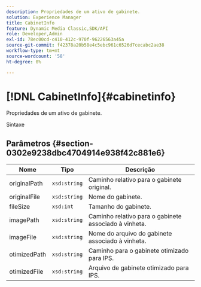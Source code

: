```yaml
---
description: Propriedades de um ativo de gabinete.
solution: Experience Manager
title: CabinetInfo
feature: Dynamic Media Classic,SDK/API
role: Developer,Admin
exl-id: 78ec00cd-c410-412c-970f-96226563a45a
source-git-commit: f42378a20b58e4c5ebc961c6526d7cecabc2ae38
workflow-type: tm+mt
source-wordcount: '58'
ht-degree: 0%

---
```


# [!DNL CabinetInfo]{#cabinetinfo}

Propriedades de um ativo de gabinete.

Sintaxe

## Parâmetros {#section-0302e9238dbc4704914e938f42c881e6}

| Nome | Tipo | Descrição |
|---|---|---|
| originalPath | `xsd:string` | Caminho relativo para o gabinete original. |
| originalFile | `xsd:string` | Nome do gabinete. |
| fileSize | `xsd:int` | Tamanho do gabinete. |
| imagePath | `xsd:string` | Caminho relativo para o gabinete associado à vinheta. |
| imageFile | `xsd:string` | Nome do arquivo do gabinete associado à vinheta. |
| otimizedPath | `xsd:string` | Caminho para o gabinete otimizado para IPS. |
| otimizedFile | `xsd:string` | Arquivo de gabinete otimizado para IPS. |
